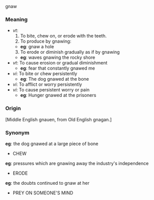 gnaw
### Meaning
+ _vt_:
   1. To bite, chew on, or erode with the teeth.
   2. To produce by gnawing: 
    + __eg__: gnaw a hole
   3. To erode or diminish gradually as if by gnawing
    + __eg__: waves gnawing the rocky shore
+ _vt_: To cause erosion or gradual diminishment
    + __eg__: fear that constantly gnawed me
+ _vi_: To bite or chew persistently
    + __eg__: The dog gnawed at the bone
+ _vi_: To afflict or worry persistently
+ _vi_: To cause persistent worry or pain
    + __eg__: Hunger gnawed at the prisoners

### Origin

[Middle English gnauen, from Old English gnagan.]

### Synonym

__eg__: the dog gnawed at a large piece of bone

+ CHEW

__eg__: pressures which are gnawing away the industry's independence

+ ERODE

__eg__: the doubts continued to gnaw at her

+ PREY ON SOMEONE'S MIND


